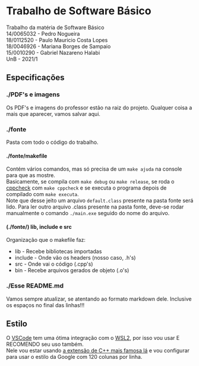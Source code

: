# Trabalho de Software Básico

Trabalho da matéria de Software Básico  
14/0065032 - Pedro Nogueira  
18/0112520 - Paulo Mauricio Costa Lopes  
18/0046926 - Mariana Borges de Sampaio  
15/0010290 - Gabriel Nazareno Halabi  
UnB - 2021/1  

## Especificações

### ./PDF's e imagens

Os PDF's e imagens do professor estão na raiz do projeto. Qualquer coisa a mais que aparecer, vamos salvar aqui.  

### ./fonte

Pasta com todo o código do trabalho.  

#### ./fonte/makefile

Contém vários comandos, mas só precisa de um ```make ajuda``` na console para que as mostre.  
Basicamente, se compila com ```make debug``` ou ```make release```, se roda o [cppcheck](https://cppcheck.sourceforge.io/) com ```make cppcheck``` e se executa o programa depois de compilado com ```make executa```.  
Note que desse jeito um arquivo ```default.class``` presente na pasta fonte será lido. Para ler outro arquivo .class presente na pasta fonte, deve-se rodar manualmente o comando ```./main.exe``` seguido do nome do arquivo.  

#### (./fonte/) lib, include e src

Organização que o makefile faz:  

* lib - Recebe bibliotecas importadas  
* include - Onde vão os headers (nosso caso, .h's)  
* src - Onde vai o código (.cpp's)  
* bin - Recebe arquivos gerados de objeto (.o's)  

### ./Esse README.md

Vamos sempre atualizar, se atentando ao formato markdown dele. Inclusive os espaços no final das linhas!!!  

## Estilo

O [VSCode](https://code.visualstudio.com/) tem uma ótima integração com o [WSL2](https://ubuntu.com/wsl), por isso vou usar E RECOMENDO seu uso também.  
Nele vou estar usando [a extensão de C++ mais famosa lá](https://marketplace.visualstudio.com/items?itemName=ms-vscode.cpptools) e vou configurar para usar o estilo da Google com 120 colunas por linha.  